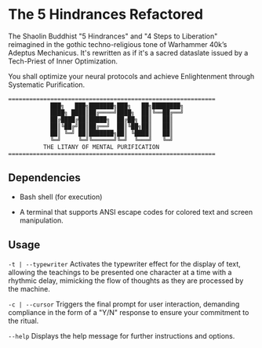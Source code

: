 # The 5 Hindrances Refactored

The Shaolin Buddhist "5 Hindrances" and "4 Steps to Liberation" reimagined in the gothic techno-religious tone of Warhammer 40k’s Adeptus Mechanicus. It's rewritten as if it's a sacred dataslate issued by a Tech-Priest of Inner Optimization.

You shall optimize your neural protocols and achieve Enlightenment through Systematic Purification.

```text
===========================================================
            ███╗   ███╗███████╗███╗   ██╗████████╗
            ████╗ ████║██╔════╝████╗  ██║╚══██╔══╝
            ██╔████╔██║█████╗  ██╔██╗ ██║   ██║   
            ██║╚██╔╝██║██╔══╝  ██║╚██╗██║   ██║   
            ██║ ╚═╝ ██║███████╗██║ ╚████║   ██║   
            ╚═╝     ╚═╝╚══════╝╚═╝  ╚═══╝   ╚═╝   
          THE LITANY OF MENTAL PURIFICATION
===========================================================
```

## Dependencies

- Bash shell (for execution)

- A terminal that supports ANSI escape codes for colored text and screen manipulation.

## Usage

`-t | --typewriter`
Activates the typewriter effect for the display of text, allowing the teachings to be presented one character at a time with a rhythmic delay, mimicking the flow of thoughts as they are processed by the machine.

`-c | --cursor`
Triggers the final prompt for user interaction, demanding compliance in the form of a "Y/N" response to ensure your commitment to the ritual.

`--help`
Displays the help message for further instructions and options.

